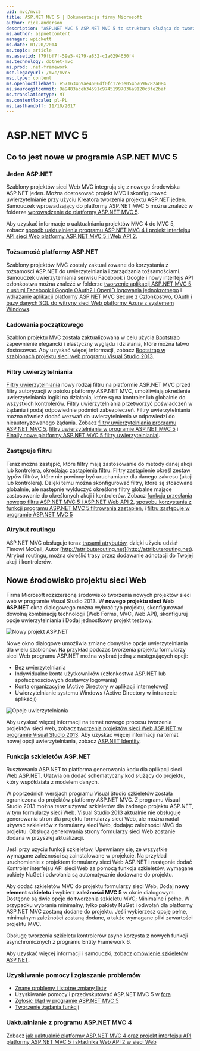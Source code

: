 ```yaml
---
uid: mvc/mvc5
title: ASP.NET MVC 5 | Dokumentacja firmy Microsoft
author: rick-anderson
description: "ASP.NET MVC 5 ASP.NET MVC 5 to struktura służąca do tworzenia aplikacji sieci web skalowalnych, opartych na standardach za pomocą często używanych wzorów projektów oraz funkcji platform AS...."
ms.author: aspnetcontent
manager: wpickett
ms.date: 01/20/2014
ms.topic: article
ms.assetid: f79fbf7f-59e5-4279-a832-c1a0294630f4
ms.technology: dotnet-mvc
ms.prod: .net-framework
msc.legacyurl: /mvc/mvc5
msc.type: content
ms.openlocfilehash: e57163469ae4606df0fc17e3e054b7696782a084
ms.sourcegitcommit: 9a9483aceb34591c97451997036a9120c3fe2baf
ms.translationtype: MT
ms.contentlocale: pl-PL
ms.lasthandoff: 11/10/2017
---
```

<a name="aspnet-mvc-5"></a>ASP.NET MVC 5
====================
## <a name="whats-new-in-aspnet-mvc-5"></a>Co to jest nowe w programie ASP.NET MVC 5

### <a name="one-aspnet"></a>Jeden ASP.NET

Szablony projektów sieci Web MVC integrują się z nowego środowiska ASP.NET jeden. Można dostosować projekt MVC i skonfigurować uwierzytelnianie przy użyciu Kreatora tworzenia projektu ASP.NET jeden. Samouczek wprowadzający do platformy ASP.NET MVC 5 można znaleźć w folderze [wprowadzenie do platformy ASP.NET MVC 5](overview/getting-started/introduction/getting-started.md).

Aby uzyskać informacje o uaktualnianiu projektów MVC 4 do MVC 5, zobacz [sposób uaktualnienia programu ASP.NET MVC 4 i projekt interfejsu API sieci Web platformy ASP.NET MVC 5 i Web API 2](overview/releases/how-to-upgrade-an-aspnet-mvc-4-and-web-api-project-to-aspnet-mvc-5-and-web-api-2.md).

### <a name="aspnet-identity"></a>Tożsamość platformy ASP.NET

Szablony projektów MVC zostały zaktualizowane do korzystania z tożsamości ASP.NET do uwierzytelniania i zarządzania tożsamościami. Samouczek uwierzytelniania serwisu Facebook i Google i nowy interfejs API członkostwa można znaleźć w folderze [tworzenie aplikacji ASP.NET MVC 5 z usługi Facebook i Google OAuth2 i OpenID logowania jednokrotnego](overview/security/create-an-aspnet-mvc-5-app-with-facebook-and-google-oauth2-and-openid-sign-on.md) i [wdrażanie aplikacji platformy ASP.NET MVC Secure z Członkostwo, OAuth i bazy danych SQL do witryny sieci Web platformy Azure z systemem Windows](https://docs.microsoft.com/aspnet/core/security/authorization/secure-data).

### <a name="bootstrap"></a>Ładowania początkowego

Szablon projektu MVC została zaktualizowana w celu użycia [Bootstrap](http://getbootstrap.com/) zapewnienie elegancki i elastyczny wyglądu i działania, które można łatwo dostosować. Aby uzyskać więcej informacji, zobacz [Bootstrap w szablonach projektu sieci web programu Visual Studio 2013](../visual-studio/overview/2013/creating-web-projects-in-visual-studio.md#bootstrap).

### <a name="authentication-filters"></a>Filtry uwierzytelniania

[Filtry uwierzytelniania](http://www.dotnetcurry.com/showarticle.aspx?ID=957) nowy rodzaj filtru na platformie ASP.NET MVC przed filtry autoryzacji w potoku platformy ASP.NET MVC, umożliwiają określenie uwierzytelniania logiki na działania, które są na kontroler lub globalnie do wszystkich kontrolerów. Filtry uwierzytelniania przetworzyć poświadczeń w żądaniu i podaj odpowiednie podmiot zabezpieczeń. Filtry uwierzytelniania można również dodać wezwań do uwierzytelnienia w odpowiedzi do nieautoryzowanego żądania. Zobacz [filtry uwierzytelniania programu ASP.NET MVC 5](http://www.dotnetcurry.com/showarticle.aspx?ID=957), [filtry uwierzytelniania w programie ASP.NET MVC 5](http://theshravan.net/blog/authentication-filters-in-asp-net-mvc-5/) i [Finally nowe platformy ASP.NET MVC 5 filtry uwierzytelniania!](http://hackwebwith.net/finally-the-new-asp-net-mvc-5-authentication-filters/).

### <a name="filter-overrides"></a>Zastępuje filtru

Teraz można zastąpić, które filtry mają zastosowanie do metody danej akcji lub kontrolera, określając [zastąpienia filtru](http://www.davidhayden.me/blog/filter-overrides-in-asp-net-mvc-5). Filtry zastąpienie określ zestaw typów filtrów, które nie powinny być uruchamiane dla danego zakresu (akcji lub kontrolera). Dzięki temu można skonfigurować filtry, które są stosowane globalnie, ale następnie wykluczyć określone filtry globalne mające zastosowanie do określonych akcji i kontrolerów. Zobacz [funkcja przesłania nowego filtru ASP.NET MVC 5 i ASP.NET Web API 2](https://weblogs.asp.net/imranbaloch/archive/2013/09/25/new-filter-overrides-in-asp-net-mvc-5-and-asp-net-web-api-2.aspx), [sposobu korzystania z funkcji programu ASP.NET MVC 5 filtrowania zastąpień](http://hackwebwith.net/how-to-use-the-asp-net-mvc-5-filter-overrides-feature/), i [filtru zastępuje w programie ASP.NET MVC 5](http://www.davidhayden.me/blog/filter-overrides-in-asp-net-mvc-5)

### <a name="attribute-routing"></a>Atrybut routingu

ASP.NET MVC obsługuje teraz [trasami atrybutów](https://blogs.msdn.com/b/webdev/archive/2013/10/17/attribute-routing-in-asp-net-mvc-5.aspx), dzięki użyciu udział Timowi McCall, Autor [http://attributerouting.net](http://attributerouting.net). Atrybut routingu, można określić trasy przez dodawanie adnotacji do Twojej akcji i kontrolerów.

## <a name="new-web-project-experience"></a>Nowe środowisko projektu sieci Web

Firma Microsoft rozszerzoną środowisko tworzenia nowych projektów sieci web w programie Visual Studio 2013. W **nowego projektu sieci Web ASP.NET** okna dialogowego można wybrać typ projektu, skonfigurować dowolną kombinację technologii (Web Forms, MVC, Web API), skonfiguruj opcje uwierzytelniania i Dodaj jednostkowy projekt testowy.

![Nowy projekt ASP.NET](mvc5/_static/image1.png)

Nowe okno dialogowe umożliwia zmianę domyślne opcje uwierzytelniania dla wielu szablonów. Na przykład podczas tworzenia projektu formularzy sieci Web programu ASP.NET można wybrać jedną z następujących opcji:

- Bez uwierzytelniania
- Indywidualne konta użytkowników (członkostwa ASP.NET lub społecznościowych dostawcy logowania)
- Konta organizacyjne (Active Directory w aplikacji internetowej)
- Uwierzytelnianie systemu Windows (Active Directory w intranecie aplikacji)

![Opcje uwierzytelniania](mvc5/_static/image2.png)

Aby uzyskać więcej informacji na temat nowego procesu tworzenia projektów sieci web, zobacz [tworzenia projektów sieci Web ASP.NET w programie Visual Studio 2013](../visual-studio/overview/2013/creating-web-projects-in-visual-studio.md). Aby uzyskać więcej informacji na temat nowej opcji uwierzytelniania, zobacz [ASP.NET Identity](../identity/overview/index.md).

<a id="scaffold"></a>
### <a name="aspnet-scaffolding"></a>Funkcja szkieletów ASP.NET

Rusztowania ASP.NET to platforma generowania kodu dla aplikacji sieci Web ASP.NET. Ułatwia on dodać schematyczny kod służący do projektu, który współdziała z modelem danych.

W poprzednich wersjach programu Visual Studio szkieletów została ograniczona do projektów platformy ASP.NET MVC. Z programu Visual Studio 2013 można teraz używać szkieletów dla żadnego projektu ASP.NET, w tym formularzy sieci Web. Visual Studio 2013 aktualnie nie obsługuje generowania stron dla projektu formularzy sieci Web, ale można nadal używać szkieletów z formularzy sieci Web, dodając zależności MVC do projektu. Obsługa generowania strony formularzy sieci Web zostanie dodana w przyszłej aktualizacji.

Jeśli przy użyciu funkcji szkieletów, Upewniamy się, że wszystkie wymagane zależności są zainstalowane w projekcie. Na przykład uruchomienie z projektem formularzy sieci Web ASP.NET i następnie dodać Kontroler interfejsu API sieci Web za pomocą funkcja szkieletów, wymagane pakiety NuGet i odwołania są automatycznie dodawane do projektu.

Aby dodać szkieletów MVC do projektu formularzy sieci Web, Dodaj **nowy element szkieletu** i wybierz **zależności MVC 5** w oknie dialogowym. Dostępne są dwie opcje do tworzenia szkieletu MVC; Minimalne i pełne. W przypadku wybrania minimalny, tylko pakiety NuGet i odwołań dla platformy ASP.NET MVC zostaną dodane do projektu. Jeśli wybierzesz opcję pełne, minimalnym zależności zostaną dodane, a także wymagane pliki zawartości projektu MVC.

Obsługę tworzenia szkieletu kontrolerów async korzysta z nowych funkcji asynchronicznych z programu Entity Framework 6.

Aby uzyskać więcej informacji i samouczki, zobacz [omówienie szkieletów ASP.NET](../visual-studio/overview/2013/aspnet-scaffolding-overview.md).

### <a name="getting-help-and-reporting-issues"></a>Uzyskiwanie pomocy i zgłaszanie problemów

- [Znane problemy i istotne zmiany listy](../visual-studio/overview/2013/release-notes.md#knownissues)
- Uzyskiwanie pomocy i przedyskutować ASP.NET MVC 5 w [fora](https://forums.asp.net/1146.aspx)
- [Zgłosić błąd w programie ASP.NET MVC 5](https://github.com/aspnet/AspNetWebStack/issues)
- [Tworzenie żądania funkcji](http://aspnet.uservoice.com/forums/41201-asp-net-mvc)

### <a name="upgrading-from-aspnet-mvc-4"></a>Uaktualnianie z programu ASP.NET MVC 4

Zobacz [jak uaktualnić platformy ASP.NET MVC 4 oraz projekt interfejsu API platformy ASP.NET MVC 5 i składnika Web API 2 w sieci Web](overview/releases/how-to-upgrade-an-aspnet-mvc-4-and-web-api-project-to-aspnet-mvc-5-and-web-api-2.md)
